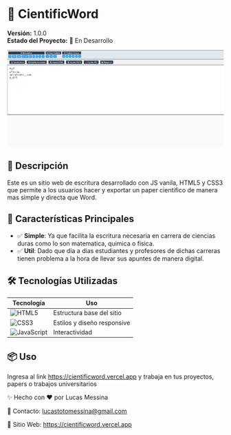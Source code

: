 # 📌 CientificWord

**Versión:** 1.0.0  
**Estado del Proyecto:** 🚀 En Desarrollo

![Preview del Proyecto](/CientificWord-1-0-0.png)  

## 📝 Descripción

Este es un sitio web de escritura desarrollado con JS vanila, HTML5 y CSS3 que permite a los usuarios hacer y exportar un paper cientifico de manera mas simple y directa que Word.

## 🌟 Características Principales

- ✅ **Simple**: Ya que facilita la escritura necesaria en carrera de ciencias duras como lo son matematica, quimica o fisica.
- ✅ **Util**: Dado que dia a dias estudiantes y profesores de dichas carreras tienen problema a la hora de llevar sus apuntes de manera digital.

## 🛠️ Tecnologías Utilizadas

| Tecnología       | Uso                          |
|------------------|------------------------------|
| ![HTML5](https://img.shields.io/badge/HTML5-E34F26?style=flat&logo=html5&logoColor=white) | Estructura base del sitio    |
| ![CSS3](https://img.shields.io/badge/CSS3-1572B6?style=flat&logo=css3&logoColor=white)    | Estilos y diseño responsive |
| ![JavaScript](https://img.shields.io/badge/JavaScript-F7DF1E?style=flat&logo=javascript&logoColor=black) | Interactividad              |

## 📦 Uso

Ingresa al link https://cientificword.vercel.app y trabaja en tus proyectos, papers o trabajos universitarios

✨ Hecho con ❤️ por Lucas Messina

📧 Contacto: lucastotomessina@gmail.com

🔗 Sitio Web: https://cientificword.vercel.app